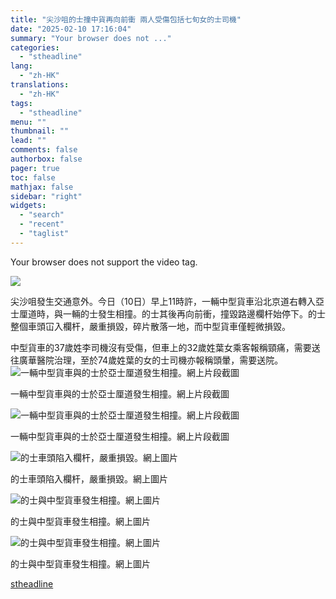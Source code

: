 ```yaml
---
title: "尖沙咀的士撞中貨再向前衝 兩人受傷包括七旬女的士司機"
date: "2025-02-10 17:16:04"
summary: "Your browser does not ..."
categories:
  - "stheadline"
lang:
  - "zh-HK"
translations:
  - "zh-HK"
tags:
  - "stheadline"
menu: ""
thumbnail: ""
lead: ""
comments: false
authorbox: false
pager: true
toc: false
mathjax: false
sidebar: "right"
widgets:
  - "search"
  - "recent"
  - "taglist"
---
```


Your browser does not support the video tag.



![](https://image.stheadline.com/f/680p0/0x0/100/none/6c4c813038d2695ae0dac85c037dc8f8/stheadline/inewsmedia/20250210/_2025021017053288905.jpg)






尖沙咀發生交通意外。今日（10日）早上11時許，一輛中型貨車沿北京道右轉入亞士厘道時，與一輛的士發生相撞。的士其後再向前衝，撞毀路邊欄杆始停下。的士整個車頭冚入欄杆，嚴重損毀，碎片散落一地，而中型貨車僅輕微損毀。

中型貨車的37歲姓李司機沒有受傷，但車上的32歲姓葉女乘客報稱頸痛，需要送往廣華醫院治理，至於74歲姓葉的女的士司機亦報稱頭暈，需要送院。
 ![一輛中型貨車與的士於亞士厘道發生相撞。網上片段截圖](https://image.hkhl.hk/f/1024p0/0x0/100/none/1b2db66b3e558915d484e9a5e5ebf182/2025-02/647151747775595_HD_mp4_snapshot_00_10_698.jpg)


一輛中型貨車與的士於亞士厘道發生相撞。網上片段截圖



 ![一輛中型貨車與的士於亞士厘道發生相撞。網上片段截圖](https://image.hkhl.hk/f/1024p0/0x0/100/none/5a8880fde800efadde1e33576ec9baf8/2025-02/647151747775595_HD_mp4_snapshot_00_06_395.jpg)


一輛中型貨車與的士於亞士厘道發生相撞。網上片段截圖



 ![的士車頭陷入欄杆，嚴重損毀。網上圖片](https://image.hkhl.hk/f/1024p0/0x0/100/none/660380b4edda7393e28ef0340104d921/2025-02/476880237_10162996757065190_8270217705304258430_n.jpg)


的士車頭陷入欄杆，嚴重損毀。網上圖片



 ![的士與中型貨車發生相撞。網上圖片](https://image.hkhl.hk/f/1024p0/0x0/100/none/690e833f79a62e89af74472044708f27/2025-02/476825964_10235497119548944_2489333174590057162_n_1_.jpg)


的士與中型貨車發生相撞。網上圖片



 ![的士與中型貨車發生相撞。網上圖片](https://image.hkhl.hk/f/1024p0/0x0/100/none/9f39852882f763dec45ab4f26d143445/2025-02/477501553_10235497119788950_584226046618811030_n.jpg)


的士與中型貨車發生相撞。網上圖片

[stheadline](https://std.stheadline.com/realtime/article/2051908/即時-港聞-尖沙咀的士撞中貨再向前衝-兩人受傷包括七旬女的士司機)
